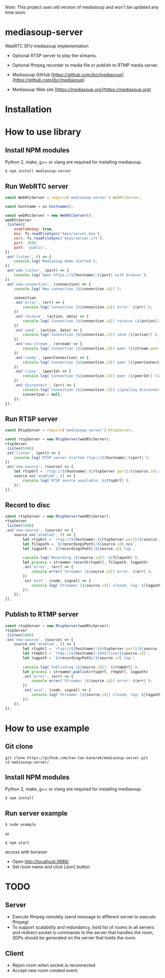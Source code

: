 *Note:* This project uses old version of mediasoup and won't be updated any time soon.

# mediasoup-server
WebRTC SFU mediasoup implementation
* Optional RTSP server to play the streams.
* Optional ffmpeg recorder to media file or publish to RTMP media server. 

* Mediasoup GitHub [https://github.com/ibc/mediasoup](https://github.com/ibc/mediasoup)
* Mediasoup Web site [https://mediasoup.org](https://mediasoup.org)

# Installation

# How to use library

## Install NPM modules

Python 2, make, g++ or clang are required for installing mediasoup.
```
$ npm install mediasoup-server
```

## Run WebRTC server

```javascript
const WebRtcServer = require('mediasoup-server').WebRtcServer;

const hostname = os.hostname();

const webRtcServer = new WebRtcServer();
webRtcServer
.listen({
	enableDebug: true,
	key: fs.readFileSync('keys/server.key'),
	cert: fs.readFileSync('keys/server.crt'),
	port: 3888,
	path: 'public',
})
.on('listen', () => {
	console.log('Mediasoup demo started');
})
.on('web-listen', (port) => {
	console.log(`Open https://${hostname}:${port} with browser`);
})
.on('new-connection', (connection) => {
	console.log(`New connection [${connection.id}]`);
	
	connection
	.on('error', (err) => {
		console.log(`Connection [${connection.id}] error: ${err}`);
	})
	.on('receive', (action, data) => {
		console.log(`Connection [${connection.id}] receive [${action}]`);
	})
	.on('send', (action, data) => {
		console.log(`Connection [${connection.id}] send [${action}]`);
	})
	.on('new-stream', (stream) => {
		console.log(`Connection [${connection.id}] peer [${stream.peer.id}] new stream [${stream.id}]`);
	})
	.on('ready', (peerConnection) => {
		console.log(`Connection [${connection.id}] peer [${peerConnection.peer.id}] ready`);
	})
	.on('close', (peerId) => {
		console.log(`Connection [${connection.id}] peer [${peerId}] closed`);
	})
	.on('disconnect', (err) => {
		console.log(`Connection [${connection.id}] signaling disconnected`);
		connection = null;
	});
});
```

## Run RTSP server

```javascript
const RtspServer = require('mediasoup-server').RtspServer;

const rtspServer = new RtspServer(webRtcServer);
rtspServer
.listen(5000)
.on('listen', (port) => {
	console.log(`RTSP server started rtsp://${hostname}:${port}`);
})
.on('new-source', (source) => {
	let rtspUrl = `rtsp://${hostname}:${rtspServer.port}/${source.id}.sdp`;
	source.on('enabled', () => {
		console.log(`RTSP source available: ${rtspUrl}`);
	});
});
```

## Record to disc

```javascript
const rtspServer = new RtspServer(webRtcServer);
rtspServer
.listen(5000)
.on('new-source', (source) => {
	source.on('enabled', () => {
		let rtspUrl = `rtsp://${hostname}:${rtspServer.port}/${source.id}.sdp`;
		let filepath = `${recordingsPath}/${source.id}.mp4`;
		let logpath = `${recordingsPath}/${source.id}.log`;
		
		console.log(`Recording [${source.id}]: ${filepath}`);
		let process = streamer.record(rtspUrl, filepath, logpath)
		.on('error', (err) => {
			console.error(`Streamer [${source.id}] error: ${err}`);
		})
		.on('exit', (code, signal) => {
			console.log(`Streamer [${source.id}] closed, log: ${logpath}`);
		});
	});
});
```

## Publish to RTMP server

```javascript
const rtspServer = new RtspServer(webRtcServer);
rtspServer
.listen(5000)
.on('new-source', (source) => {
	source.on('enabled', () => {
		let rtspUrl = `rtsp://${hostname}:${rtspServer.port}/${source.id}.sdp`;
		let rtmpUrl = `rtmp://${hostname}:1935/live/${source.id}`;
		let logpath = `${recordingsPath}/${source.id}.log`;
		
		console.log(`Publishing [${source.id}]: ${rtmpUrl}`);
		let process = streamer.publish(rtspUrl, rtmpUrl, logpath)
		.on('error', (err) => {
			console.error(`Streamer [${source.id}] error: ${err}`);
		})
		.on('exit', (code, signal) => {
			console.log(`Streamer [${source.id}] closed, log: ${logpath}`);
		});
	});
});
```

# How to use example

## Git clone
```
git clone https://github.com/tan-tan-kanarek/mediasoup-server.git
cd mediasoup-server/
```

## Install NPM modules

Python 2, make, g++ or clang are required for installing mediasoup.
```
$ npm install
```

## Run server example
```
$ node example
```
or
```
$ npm start
```

*access with borwser*

* Open [http://localhost:3888/](http://localhost:3888/).
* Set room name and click [Join] button

# TODO

## Server
* Execute ffmpeg remotely (send message to different server to execute ffmpeg)
* To support scalability and redundancy, hold list of rooms in all servers and redirect socket.io commands to the server that handles the room, SDPs should be generated on the server that holds the room.

## Client
* Rejoin room when socket.io reconnected.
* Accept new room created event.
